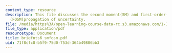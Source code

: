 ```yaml
---
content_type: resource
description: This file discusses the second moment(SM) and first-order-second-moment
  (FOSM)propagation of uncertainty.
file: /media/https%3A/open-learning-course-data-rc.s3.amazonaws.com/1-151-probability-and-statistics-in-engineering-spring-2005/71f8cfc8b5f975d0753d364b49806bb3_briefnts6_smfosm.pdf
file_type: application/pdf
resourcetype: Document
title: briefnts6_smfosm.pdf
uid: 71f8cfc8-b5f9-75d0-753d-364b49806bb3
---
```

